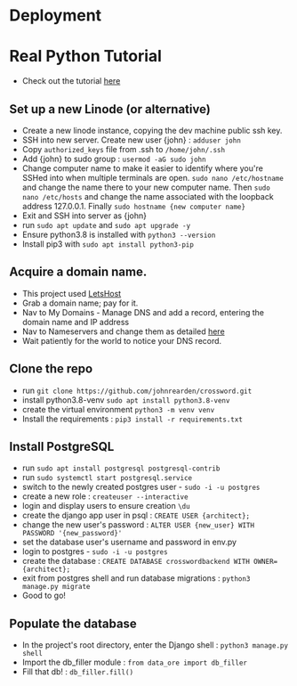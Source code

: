 # Deployment

# Real Python Tutorial
- Check out the tutorial [here](https://realpython.com/django-nginx-gunicorn/#starting-with-django-and-wsgiserver)

## Set up a new Linode (or alternative)
- Create a new linode instance, copying the dev machine public ssh key.
- SSH into new server. Create new user {john} : `adduser john`
- Copy `authorized_keys` file from .ssh to `/home/john/.ssh`
- Add {john} to sudo group : `usermod -aG sudo john`
- Change computer name to make it easier to identify where you're SSHed into
when multiple terminals are open. `sudo nano /etc/hostname` and change the name there
to your new computer name. Then `sudo nano /etc/hosts` and change the name associated
with the loopback address 127.0.0.1. Finally `sudo hostname {new computer name}`
- Exit and SSH into server as {john}
- run `sudo apt update` and `sudo apt upgrade -y`
- Ensure python3.8 is installed with `python3 --version`
- Install pip3 with `sudo apt install python3-pip`

## Acquire a domain name.
- This project used [LetsHost](https://www.letshostbilling.com/clientarea.php)
- Grab a domain name; pay for it.
- Nav to My Domains - Manage DNS and add a record, entering the domain name and IP address
- Nav to Nameservers and change them as detailed [here](https://www.letshostbilling.com/index.php?rp=/knowledgebase/39/How-do-I-edit-the-DNS-record-for-my-domain.html)
- Wait patiently for the world to notice your DNS record.

## Clone the repo
- run `git clone https://github.com/johnrearden/crossword.git`
- install python3.8-venv `sudo apt install python3.8-venv`
- create the virtual environment `python3 -m venv venv`
- Install the requirements : `pip3 install -r requirements.txt`

## Install PostgreSQL
- run `sudo apt install postgresql postgresql-contrib`
- run `sudo systemctl start postgresql.service`
- switch to the newly created postgres user - `sudo -i -u postgres`
- create a new role : `createuser --interactive`
- login and display users to ensure creation `\du`
- create the django app user in psql : `CREATE USER {architect};`
- change the new user's password : `ALTER USER {new_user} WITH PASSWORD '{new_password}'`
- set the database user's username and password in env.py
- login to postgres - `sudo -i -u postgres`
- create the database : `CREATE DATABASE crosswordbackend WITH OWNER={architect};`
- exit from postgres shell and run database migrations : `python3 manage.py migrate`
- Good to go!

## Populate the database
- In the project's root directory, enter the Django shell : `python3 manage.py shell`
- Import the db_filler module : `from data_ore import db_filler`
- Fill that db! : `db_filler.fill()`